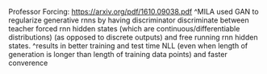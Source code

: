 Professor Forcing:
https://arxiv.org/pdf/1610.09038.pdf
^MILA used GAN to regularize generative rnns by having discriminator discriminate between teacher forced rnn hidden states (which are continuous/differentiable distributions) (as opposed to discrete outputs) and free running rnn hidden states.
^results in better training and test time NLL (even when length of generation is longer than length of training data points) and faster converence
